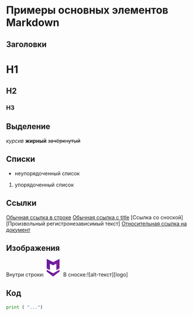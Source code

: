 # Примеры основных элементов Markdown

## Заголовки
# H1
## H2
### H3

## Выделение
*курсив*
**жирный**
~~зачёркнутый~~

## Списки
- неупорядоченный список
1. упорядоченный список

## Ссылки
[Обычная ссылка в строке](https://www.google.com)
[Обычная ссылка с title](https://www.google.com "Сайт Google")
[Ссылка со сноской][Произвольный регистронезависимый текст]
[Относительная ссылка на документ](../blob/master/LICENSE)

## Изображения
Внутри строки:![alt-текст](https://github.com/adam-p/markdown-here/raw/master/src/common/images/icon48.png "Текст заголовка логотипа 1")
В сноске:![alt-текст][logo]

## Код
```python
print ( "...")
